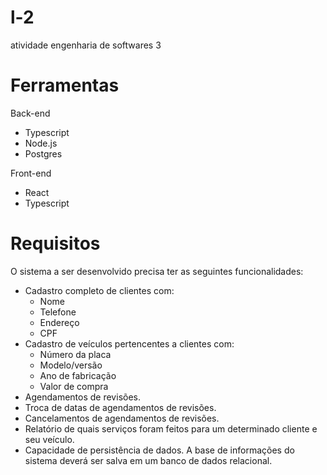 # l-2
atividade engenharia de softwares 3

# Ferramentas
Back-end 
- Typescript
- Node.js
- Postgres

Front-end
- React
- Typescript

# Requisitos
O sistema a ser desenvolvido precisa ter as seguintes funcionalidades:
- Cadastro completo de clientes com:
  - Nome
  - Telefone
  - Endereço
  - CPF
- Cadastro de veículos pertencentes a clientes com:
  - Número da placa
  - Modelo/versão
  - Ano de fabricação
  - Valor de compra
- Agendamentos de revisões.
- Troca de datas de agendamentos de revisões.
- Cancelamentos de agendamentos de revisões.
- Relatório de quais serviços foram feitos para um determinado cliente e seu
veículo.
- Capacidade de persistência de dados. A base de informações do sistema deverá
ser salva em um banco de dados relacional.
